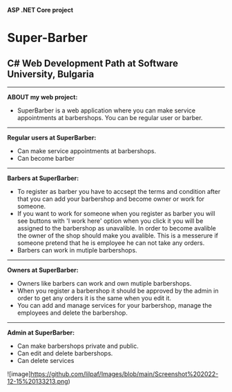  **ASP .NET Core project** 

# Super-Barber

 ## C# Web Development Path at Software University, Bulgaria
------------

 **ABOUT my web project:**

- SuperBarber is a web application where you can make service appointments at barbershops. You can be regular user or barber.
------------
**Regular users at SuperBarber:**
- Can make service appointments at barbershops.
- Can become barber
------------

 **Barbers at SuperBarber:**
 - To register as barber you have to accsept the terms and condition after that you can add your barbershop and become owner or work for someone. 
 - If you want to work for someone when you register as barber you will see buttons with 'I work here' option when you click it you will be assigned to the barbershop as unavalible. In order to become avalible the owner of the shop should make you avalible. This is a messerure if someone pretend that he is employee he can not take any orders. 
 - Barbers can work in mutiple barbershops.
------------

 **Owners at SuperBarber:**
 - Owners like barbers can work and own mutiple barbershops. 
 - When you register a barbershop it should be approved by the admin in order to get any orders it is the same when you edit it.
 - You can add and manage services for your barbershop, manage the employees and delete the barbershop. 
 ------------

 **Admin at SuperBarber:**
 - Can make barbershops private and public. 
 - Can edit and delete barbershops.
 - Can delete services
 
 
 ![image]https://github.com/lilpaf/Images/blob/main/Screenshot%202022-12-15%20133213.png)
